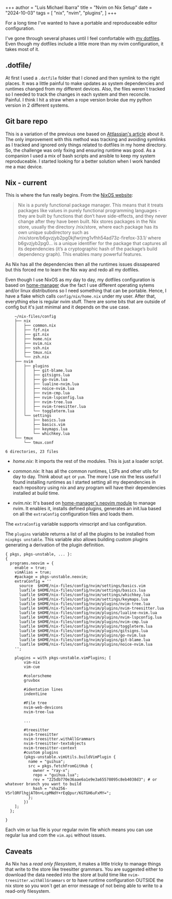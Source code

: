 +++
author = "Luis Michael Ibarra"
title = "Nvim on Nix Setup"
date = "2024-10-03"
tags = [
    "nix",
    "nvim",
    "plugins",
]
+++

For a long time I've wanted to have a portable and reproduceable editor configuration.

I've gone through several phases until I feel comfortable with [my dotfiles](https://github.com/clvx/nix-files/tree/master/config).
Even though my dotfiles include a little more than my nvim configuration, it takes 
most of it.

## .dotfile/

At first I used a `.dotfile` folder that I cloned and then symlink to the right places. 
It was a little painful to make updates as system dependencies and runtimes changed 
from my different devices. Also, the files weren´t tracked so I needed to track 
the changes in each system and then reconcile. Painful. I think I hit a straw 
when a rope version broke due my python version in 2 different systems.

## Git bare repo

This is a variation of the previous one based on [Attlassian's article](https://www.atlassian.com/git/tutorials/dotfiles) about it.
The only improvement with this method was tracking and avoiding symlinks as 
I tracked and ignored only things related to dotfiles in my home directory. So,
the challenge was only fixing and ensuring runtime was good. As a companion I 
used a mix of bash scripts and ansible to keep my system reproduceable. I started 
looking for a better solution when I work handed me a mac device.

## Nix - current

This is where the fun really begins. From the [NixOS website](https://nixos.org/guides/how-nix-works/):

> Nix is a purely functional package manager. This means that it treats packages 
> like values in purely functional programming languages - they are built by 
> functions that don’t have side-effects, and they never change after they have 
> been built. Nix stores packages in the Nix store, usually the directory /nix/store, 
> where each package has its own unique subdirectory such as /nix/store/b6gvzjyb2pg0kjfwrjmg1vfhh54ad73z-firefox-33.1/
> where b6gvzjyb2pg0… is a unique identifier for the package that captures all its 
> dependencies (it’s a cryptographic hash of the package’s build dependency graph). 
> This enables many powerful features.

As Nix has all the dependencies then all the runtimes issues dissapeared but this 
forced me to learn the Nix way and redo all my dotfiles.

Even though I use NixOS as my day to day, my dotfiles configuration is based on 
[home-manager](https://github.com/nix-community/home-manager) due the fact I use 
different operating sytems and/or linux distributions so I need something that can 
be portable. Hence, I have a flake which calls `config/nix/home.nix` under my user.
After that, everything else is regular nvim stuff.
There are some bits that are outside of config but it's just minimal and it depends 
on the use case.

```
    ~/nix-files/config
    ├── nix
    │   ├── common.nix
    │   ├── fzf.nix
    │   ├── git.nix
    │   ├── home.nix
    │   ├── nvim.nix
    │   ├── ssh.nix
    │   ├── tmux.nix
    │   └── zsh.nix
    ├── nvim
    │   ├── plugins
    │   │   ├── git-blame.lua
    │   │   ├── gitsigns.lua
    │   │   ├── go-nvim.lua
    │   │   ├── lualine-nvim.lua
    │   │   ├── noice-nvim.lua
    │   │   ├── nvim-cmp.lua
    │   │   ├── nvim-lspconfig.lua
    │   │   ├── nvim-tree.lua
    │   │   ├── nvim-treesitter.lua
    │   │   └── toggleterm.lua
    │   └── settings
    │       ├── basics.lua
    │       ├── basics.vim
    │       ├── keymaps.lua
    │       └── whichkey.lua
    └── tmux
        └── tmux.conf

6 directories, 23 files

```

* _home.nix_: It imports the rest of the modules. This is just a loader script.

* _common.nix_: It has all the common runtimes, LSPs and other utils for day to day. 
Think about `apt` or `yum`. The more I use nix the less useful I found installing 
runtimes as I started setting all my dependencies in each repository using nix 
and any program will have their dependencies installed at build time.

* _nvim.nix_: It's based on [home-manager's neovim module](https://github.com/nix-community/home-manager/blob/master/modules/programs/neovim.nix) to manage nvim. It enables it, installs defined plugins, generates an init.lua based 
on all the `extraConfig` configuration files and loads them.

The `extraConfig` variable supports vimscript and lua configuration. 

The `plugins` variable returns a list of all the plugins to be installed from 
`nixpkgs unstable`. This variable also allows building custom plugins generating a 
derivation of the plugin definition.
```
{ pkgs, pkgs-unstable, ... }:
{
  programs.neovim = {
    enable = true;
    vimAlias = true;
    #package = pkgs-unstable.neovim;
    extraConfig = ''
      source  $HOME/nix-files/config/nvim/settings/basics.vim
      luafile $HOME/nix-files/config/nvim/settings/basics.lua
      luafile $HOME/nix-files/config/nvim/settings/whichkey.lua
      luafile $HOME/nix-files/config/nvim/settings/keymaps.lua
      luafile $HOME/nix-files/config/nvim/plugins/nvim-tree.lua
      luafile $HOME/nix-files/config/nvim/plugins/nvim-treesitter.lua
      luafile $HOME/nix-files/config/nvim/plugins/lualine-nvim.lua
      luafile $HOME/nix-files/config/nvim/plugins/nvim-lspconfig.lua
      luafile $HOME/nix-files/config/nvim/plugins/nvim-cmp.lua
      luafile $HOME/nix-files/config/nvim/plugins/toggleterm.lua
      luafile $HOME/nix-files/config/nvim/plugins/gitsigns.lua
      luafile $HOME/nix-files/config/nvim/plugins/go-nvim.lua
      luafile $HOME/nix-files/config/nvim/plugins/git-blame.lua
      luafile $HOME/nix-files/config/nvim/plugins/noice-nvim.lua
    '';

    plugins = with pkgs-unstable.vimPlugins; [
        vim-nix
        vim-cue

        #colorscheme
        gruvbox

        #identation lines
        indentLine

        #File tree
        nvim-web-devicons
        nvim-tree-lua

        ...
        
        #treesitter
        nvim-treesitter
        nvim-treesitter.withAllGrammars
        nvim-treesitter-textobjects
        nvim-treesitter-context
        #custom plugins
        (pkgs-unstable.vimUtils.buildVimPlugin {
          name = "guihua";
          src = pkgs.fetchFromGitHub {
            owner = "ray-x";
            repo = "guihua.lua";
            rev = "225db770e36aae6a1e9e3a65578095c8eb4038d3"; # or whatever branch you want to build
            hash = "sha256-V5rlORFlhgjAT0n+LcpMNdY+rEqQpur/KGTGH6uFxMY=";
          };
        })
    ];
  };

}
```

Each vim or lua file is your regular nvim file which means you can use regular lua 
and com the `vim.api` without issues.

## Caveats 

As Nix has a *read only filesystem*, it makes a little tricky to manage things that 
write to the store like treesitter grammars. You are suggested either to download the 
data needed into the store at build time like `nvim-treesitter.withAllGrammars` 
or to have runtime configuration OUTSIDE the nix store so you won´t get an error 
message of not being able to write to a read-only filesystem.
